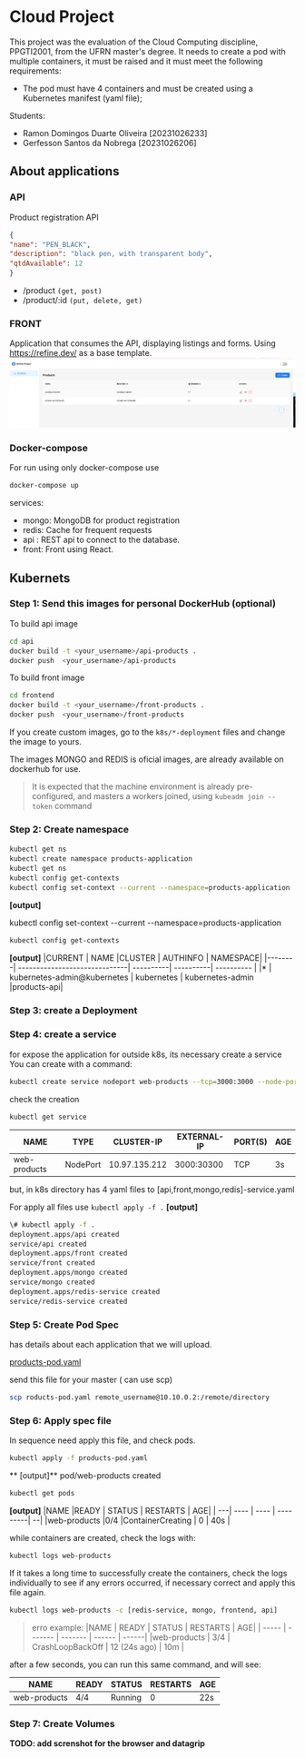 # Cloud Project
This project was the evaluation of the Cloud Computing discipline, PPGTI2001, from the UFRN master's degree. It needs to create a pod with multiple containers, it must be raised and it must meet the following requirements:
- The pod must have 4 containers and must be created using a
Kubernetes manifest (yaml file);


Students:
- Ramon Domingos Duarte Oliveira [20231026233]
- Gerfesson Santos da Nobrega [20231026206]

## About applications

### API

Product registration API

```JSON 
{
"name": "PEN_BLACK",
"description": "black pen, with transparent body",
"qtdAvailable": 12
}
```
- /product  `(get, post)`
- /product/:id  `(put, delete, get)`

### FRONT
Application that consumes the API, displaying listings and forms.
Using https://refine.dev/ as a base template.
![screenshot frontend](./frontend.png "screenshot frontend")
### Docker-compose
For run using only docker-compose use 
```bash 
docker-compose up
```

services:
- mongo: MongoDB for product registration
- redis: Cache for frequent requests
- api : REST api to connect to the database.
- front: Front using React.

## Kubernets 

### Step 1: Send this  images for personal DockerHub (optional)
 To build api image
```bash 
cd api
docker build -t <your_username>/api-products .
docker push  <your_username>/api-products
```
To build front image
 ```bash 
cd frontend
docker build -t <your_username>/front-products .
docker push  <your_username>/front-products
```
If you create custom images, go to the `k8s/*-deployment` files and change the image to yours.

<!-- my script
 ```bash 
cd api
docker build -t ramondomiingos/api-products .
docker push  ramondomiingos/api-products
cd ..
cd frontend
docker build -t ramondomiingos/front-products .
docker push  ramondomiingos/front-products
cd ..
```
-->

The images MONGO and REDIS is oficial images, are already available on dockerhub for use.




 > It is expected that the machine environment is already pre-configured, and masters a workers joined, using `kubeadm join --token` command

### Step 2: Create namespace

```bash
kubectl get ns
kubectl create namespace products-application
kubectl get ns
kubectl config get-contexts
kubectl config set-context --current --namespace=products-application
```

**[output]** 

kubectl config set-context --current --namespace=products-application


```bash
kubectl config get-contexts
```

**[output]**
|CURRENT  | NAME                          |CLUSTER  |    AUTHINFO          | NAMESPACE|
|--------| ------------------------------| ----------| ----------| ---------- |
|\*        | kubernetes-admin@kubernetes  | kubernetes  | kubernetes-admin   |products-api|


### Step 3: create a Deployment

### Step 4: create a service
for expose the application for outside k8s, its necessary create a service
You can create with a command:
```bash
kubectl create service nodeport web-products --tcp=3000:3000 --node-port=30300
```

check the creation

```bash
kubectl get service
```

|NAME         |  TYPE       |CLUSTER-IP     | EXTERNAL-IP  |  PORT(S)      |    AGE |
| -----| -----|-----|----|----|---|
|web-products  | NodePort  |  10.97.135.212   <none>        |3000:30300 | TCP   |  3s | 


but, in k8s directory has 4 yaml files to [api,front,mongo,redis]-service.yaml 

For apply all files use  `kubectl apply -f .`
**[output]**
```bash
\# kubectl apply -f .
deployment.apps/api created
service/api created
deployment.apps/front created
service/front created
deployment.apps/mongo created
service/mongo created
deployment.apps/redis-service created
service/redis-service created
```

### Step 5: Create Pod Spec
has details about each application that we will upload.

[products-pod.yaml](./products-pod.yaml)

send this file for your master ( can use scp)
```bash
scp roducts-pod.yaml remote_username@10.10.0.2:/remote/directory
```
<!--
scp roducts-pod.yaml ramon@1192.168.64.2:/
-->

### Step 6: Apply spec file

In sequence need apply this file, and check pods.


```bash
kubectl apply -f products-pod.yaml
```
** [output]**
pod/web-products created

```bash
kubectl get pods
```
**[output]**
|NAME           |READY  | STATUS |             RESTARTS  | AGE|
| ---|            ----    | ---- |  ---------| --|
|web-products   |0/4     |ContainerCreating |  0       |   40s |

while containers are created, check the logs with:
```bash
kubectl logs web-products
```
If it takes a long time to successfully create the containers, check the logs individually to see if any errors occurred, if necessary correct and apply this file again.
```bash
kubectl logs web-products -c [redis-service, mongo, frontend, api]
```
 > erro example: 
> |NAME       |    READY  |  STATUS      |       RESTARTS      |  AGE| 
> | ----- | ------- | ------- | ------ | ------| 
> |web-products  |   3/4     | CrashLoopBackOff  |   12 (24s ago) |   10m | 

after a few seconds, you can run this same command, and will see:

|NAME       |    READY  |  STATUS      |       RESTARTS      |  AGE| 
 | ----- | ------- | ------- | ------ | ------| 
| web-products |   4/4  |    Running |  0 |          22s | 



### Step 7: Create Volumes
**TODO: add screnshot for the browser and datagrip**
